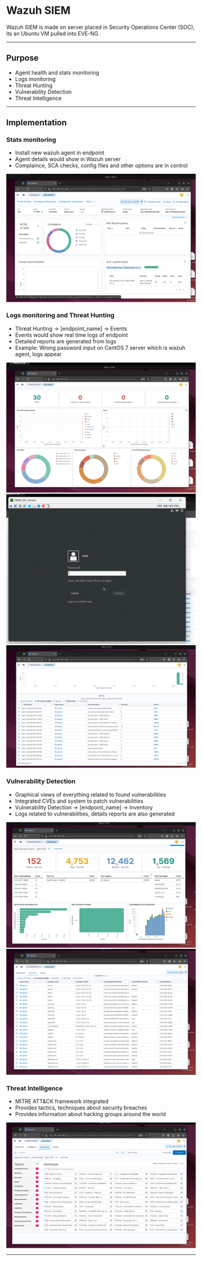 # Wazuh SIEM

Wazuh SIEM is made on server placed in Security Operations Center (SOC), its an Ubuntu VM pulled into EVE-NG.

---

## Purpose
- Agent health and stats monitoring
- Logs monitoring
- Threat Hunting
- Vulnerability Detection
- Threat Intelligence

---

## Implementation

### Stats monitoring
- Install new wazuh agent in endpoint
- Agent details would show in Wazuh server
- Complaince, SCA checks, config files and other options are in control

![stats](/assets/screenshots/wazuh/w1.png)

### Logs monitoring and Threat Hunting
- Threat Hunting -> [endpoint_name] -> Events
- Events would show real time logs of endpoint
- Detailed reports are generated from logs
- Example: Wrong password input on CentOS 7 server which is wazuh agent, logs appear

![stats](/assets/screenshots/wazuh/w2.png)
![stats](/assets/screenshots/wazuh/w5.png)
![stats](/assets/screenshots/wazuh/w4.png)

### Vulnerability Detection
- Graphical views of everything related to found vulnerabilities
- Integrated CVEs and system to patch vulnerabilities
- Vulnerability Detection -> [endpoint_name] -> Inventory
- Logs related to vulnerabilities, details reports are also generated

![stats](/assets/screenshots/wazuh/w6.png)
![stats](/assets/screenshots/wazuh/w7.png)

### Threat Intelligence
- MITRE ATT&CK framework integrated
- Provides tactics, techniques about security breaches
- Provides information about hacking groups around the world

![stats](/assets/screenshots/wazuh/w8.png)

---
